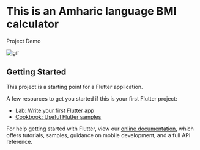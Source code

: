 # This is an Amharic language BMI calculator

Project Demo

![gif](https://user-images.githubusercontent.com/46082799/154283858-d7a00384-f116-45e5-94d9-c0657657103b.gif)



## Getting Started

This project is a starting point for a Flutter application.

A few resources to get you started if this is your first Flutter project:





- [Lab: Write your first Flutter app](https://flutter.dev/docs/get-started/codelab)
- [Cookbook: Useful Flutter samples](https://flutter.dev/docs/cookbook)

For help getting started with Flutter, view our
[online documentation](https://flutter.dev/docs), which offers tutorials,
samples, guidance on mobile development, and a full API reference.
